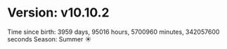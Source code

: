 # Version: v10.10.2
Time since birth: 3959 days, 95016 hours, 5700960 minutes, 342057600 seconds
Season: Summer ☀️
